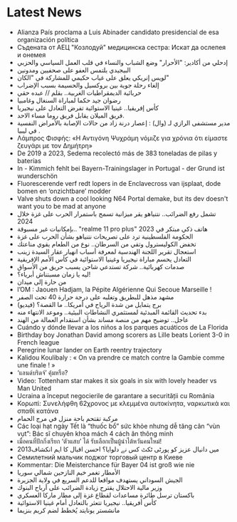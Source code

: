 # Latest News
-  Alianza País proclama a Luis Abinader candidato presidencial de esa organización política
-  Съдената от АЕЦ "Козлодуй" медицинска сестра: Искат да ослепея и онемея
-  إدحلي من أكادير: "الأحرار" وضع الشباب والنساء في قلب العمل السياسي والحزبي
-  البيجيدي يلتمس العفو على صحفيين ومدونين
-  لويس إنريكي يعلق على غياب حكيمي للمشاركة في "الكان"
-  إلغاء رحلة جوية بين بروكسيل والحسيمة بسبب الإضراب
-  حربائية الديمقراطيات الغربية.. بقلم // عبده حقي
-  رضوان جيد حكما لمباراة السنغال وغامبيا
-  كأس إفريقيا.. غينيا الاستوائية تفرض التعادل على نيجيريا
-  فريق الميلان يقابل فريق روما مساء الاحد.
-  مدير مستشفى الرازي لـ (وال) : إعصار درنة زاد من حالات الإصابة بالأمراض النفسية في ليبيا .
-  Λάμπρος Φισφής: «Η Αντιγόνη Ψυχράμη νόμιζε για χρόνια ότι είμαστε ζευγάρι με τον Δημήτρη»
-  De 2019 a 2023, Sedema recolectó más de 383 toneladas de pilas y baterías
-  In - Kimmich fehlt bei Bayern-Trainingslager in Portugal - der Grund ist wunderschön
-  Fluorescerende verf redt lopers in de Enclavecross van ijsplaat, dode bomen en ‘onzichtbare’ modder
-  Valve shuts down a cool looking N64 Portal demake, but its dev doesn't want you to be mad at anyone
-  تشمل رفع الضرائب.. نتنياهو يقر ميزانية تسمح باستمرار الحرب على غزة خلال 2024
-  بإمكانيات غير مسبوقة.. "realme 11 pro plus" هاتف ذكي مبتكر في 2023
-  الحكومة الفلسطينية ترد على تصريحات نتنياهو بشأن الحرب على غزة
-  تخفض الكوليسترول وتقي من السرطان.. نوع من الطعام يقوي مناعتك
-  استعجال تقرير اللجنة الهندسية لمعرفة أسباب انهيار عقار السيدة زينب
-  التعادل يحسم مباراة نيجيريا وغينيا الاستوائية في كأس الأمم الإفريقية
-  صدمات كهربائية.. شركة تستدعي شاحن يسبب حريق من الأسواق
-  ليه يا زمان مسبتناش أبرياء؟!
-  من حارة إلى ميدان
-  l’OM : Jaouen Hadjam, la Pépite Algérienne Qui Secoue Marseille !
-  مشهد مذهل للبطريق وتغلبه على درجة حرارة 40 تحت الصفر
-  برج يتمايل من شدة الرياح في أمريكا.. ما القصة؟ (فيديو)
-  بدء تحديث القائمة المبدئية لمستثمري النشاطات البيئية.. وموعد الانتهاء منه
-  عاجل.. توضيح مهم من منصة مساند بشأن استقدام العمالة من الهند
-  Cuándo y dónde llevar a los niños a los parques acuáticos de La Florida
-  Birthday boy Jonathan David among scorers as Lille beats Lorient 3-0 in French league
-  Peregrine lunar lander on Earth reentry trajectory
-  Kalidou Koulibaly : « On va prendre ce match contre la Gambie comme une finale ! »
-  ‘แลนด์บริดจ์’ คุ้มหรือ?
-  Video: Tottenham star makes it six goals in six with lovely header vs Man United
-  Ucraina a început negocierile de garantare a securității cu România
-  Κορωπί: Συνελήφθη 62χρονος με κλεμμένα αυτοκίνητα, ναρκωτικά και σπαθί κατάνα
-  مركبة تقتحم باحة منزل في مرج الحمام
-  Các loại hạt ngày Tết là “thuốc bổ” sức khỏe nhưng dễ tăng cân “vùn vụt”: Bác sĩ chuyên khoa mách 4 cách ăn thông minh
-  เมื่อคนที่ปักกิ่งเรียก ‘ตัวแสบ’ ได้ รับเลือกเป็นผู้นำไต้หวันคนใหม่!
-  2013میں دانیال عزیز کو پورٹی ٹکٹ کس نے دلوایا؟ احسن اقبال کا اہم انکشاف
-  Семилетний мальчик поджог торговый центр в Киеве
-  Kommentar: Die Meisterchance für Bayer 04 ist groß wie nie
-  الأمطار تغمر خيم النازحين شمالي سوريا
-  الجيش السوداني يستهدف مواقعا للدعم السريع في ولاية الجزيرة
-  وزير مالية الاحتلال يقترح زيادة الضرائب على أرباح البنوك
-  باكستان ترسل طائرة مساعدات لقطاع غزة إلى مطار ماركا العسكري
-  كأس أفريقيا.. نيجيريا تتعثر بالتعادل أمام غينيا الاستوائية
-  مانشستر يونايتد يُخطط لضم كريم بنزيما
